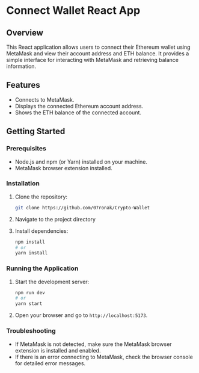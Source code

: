 # Connect Wallet React App

## Overview

This React application allows users to connect their Ethereum wallet using MetaMask and view their account address and ETH balance. It provides a simple interface for interacting with MetaMask and retrieving balance information.

## Features

- Connects to MetaMask.
- Displays the connected Ethereum account address.
- Shows the ETH balance of the connected account.

## Getting Started

### Prerequisites

- Node.js and npm (or Yarn) installed on your machine.
- MetaMask browser extension installed.

### Installation

1. Clone the repository:

   ```bash
   git clone https://github.com/07ronak/Crypto-Wallet
   ```

2. Navigate to the project directory

3. Install dependencies:

   ```bash
   npm install
   # or
   yarn install
   ```

### Running the Application

1. Start the development server:

   ```bash
   npm run dev
   # or
   yarn start
   ```

2. Open your browser and go to `http://localhost:5173`.

### Troubleshooting

- If MetaMask is not detected, make sure the MetaMask browser extension is installed and enabled.
- If there is an error connecting to MetaMask, check the browser console for detailed error messages.
